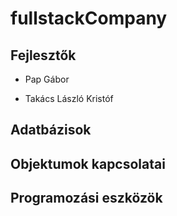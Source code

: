 # fullstackCompany
## Fejlesztők
* Pap Gábor

* Takács László Kristóf

## Adatbázisok

## Objektumok kapcsolatai

## Programozási eszközök
